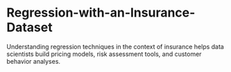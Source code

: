 # Regression-with-an-Insurance-Dataset
Understanding regression techniques in the context of insurance helps data scientists build pricing models, risk assessment tools, and customer behavior analyses.
